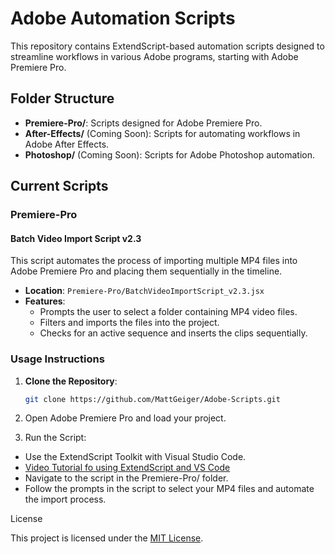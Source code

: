 # Adobe Automation Scripts

This repository contains ExtendScript-based automation scripts designed to streamline workflows in various Adobe programs, starting with Adobe Premiere Pro.

## Folder Structure
- **Premiere-Pro/**: Scripts designed for Adobe Premiere Pro.
- **After-Effects/** (Coming Soon): Scripts for automating workflows in Adobe After Effects.
- **Photoshop/** (Coming Soon): Scripts for Adobe Photoshop automation.

## Current Scripts

### Premiere-Pro
#### **Batch Video Import Script v2.3**

This script automates the process of importing multiple MP4 files into Adobe Premiere Pro and placing them sequentially in the timeline.

- **Location**: `Premiere-Pro/BatchVideoImportScript_v2.3.jsx`
- **Features**:
  - Prompts the user to select a folder containing MP4 video files.
  - Filters and imports the files into the project.
  - Checks for an active sequence and inserts the clips sequentially.

### Usage Instructions

1. **Clone the Repository**:
   ```bash
   git clone https://github.com/MattGeiger/Adobe-Scripts.git
2.	Open Adobe Premiere Pro and load your project.

3.	Run the Script:
- Use the ExtendScript Toolkit with Visual Studio Code.
- [Video Tutorial fo using ExtendScript and VS Code](https://youtu.be/CnYDiWxShR4)
- Navigate to the script in the Premiere-Pro/ folder.
- Follow the prompts in the script to select your MP4 files and automate the import process.

License

This project is licensed under the [MIT License](https://opensource.org/license/mit).

